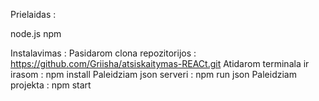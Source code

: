 Prielaidas : 

node.js
npm

Instalavimas :
Pasidarom clona repozitorijos : https://github.com/Griisha/atsiskaitymas-REACt.git
Atidarom terminala ir irasom : npm install
Paleidziam json serveri : npm run json
Paleidziam projekta : npm start 
